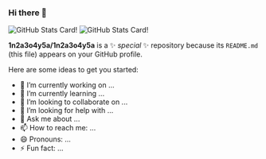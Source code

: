 ### Hi there 👋
![GitHub Stats Card](https://github-readme-stats.vercel.app/api?username=1n2a3o4y5a)!
![GitHub Stats Card](https://github-readme-stats.vercel.app/api/top-langs/?username=1n2a3o4y5a)!



**1n2a3o4y5a/1n2a3o4y5a** is a ✨ _special_ ✨ repository because its `README.md` (this file) appears on your GitHub profile.

Here are some ideas to get you started:

- 🔭 I’m currently working on ...
- 🌱 I’m currently learning ...
- 👯 I’m looking to collaborate on ...
- 🤔 I’m looking for help with ...
- 💬 Ask me about ...
- 📫 How to reach me: ...
- 😄 Pronouns: ...
- ⚡ Fun fact: ...

